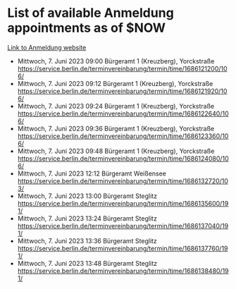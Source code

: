 # List of available Anmeldung appointments as of $NOW
[Link to Anmeldung website](https://service.berlin.de/terminvereinbarung/termin/tag.php?termin=1&anliegen[]=120686&dienstleisterlist=122210,122217,327316,122219,327312,122227,327314,122231,327346,122243,327348,122254,122252,329742,122260,329745,122262,329748,122271,327278,122273,327274,122277,327276,330436,122280,327294,122282,327290,122284,327292,122291,327270,122285,327266,122286,327264,122296,327268,150230,329760,122297,327286,122294,327284,122312,329763,122314,329775,122304,327330,122311,327334,122309,327332,317869,122281,327352,122279,329772,122283,122276,327324,122274,327326,122267,329766,122246,327318,122251,327320,122257,327322,122208,327298,122226,327300&herkunft=http%3A%2F%2Fservice.berlin.de%2Fdienstleistung%2F120686%2F)
- Mittwoch, 7. Juni 2023 09:00 Bürgeramt 1 (Kreuzberg), Yorckstraße https://service.berlin.de/terminvereinbarung/termin/time/1686121200/106/
- Mittwoch, 7. Juni 2023 09:12 Bürgeramt 1 (Kreuzberg), Yorckstraße https://service.berlin.de/terminvereinbarung/termin/time/1686121920/106/
- Mittwoch, 7. Juni 2023 09:24 Bürgeramt 1 (Kreuzberg), Yorckstraße https://service.berlin.de/terminvereinbarung/termin/time/1686122640/106/
- Mittwoch, 7. Juni 2023 09:36 Bürgeramt 1 (Kreuzberg), Yorckstraße https://service.berlin.de/terminvereinbarung/termin/time/1686123360/106/
- Mittwoch, 7. Juni 2023 09:48 Bürgeramt 1 (Kreuzberg), Yorckstraße https://service.berlin.de/terminvereinbarung/termin/time/1686124080/106/
- Mittwoch, 7. Juni 2023 12:12 Bürgeramt Weißensee https://service.berlin.de/terminvereinbarung/termin/time/1686132720/103/
- Mittwoch, 7. Juni 2023 13:00 Bürgeramt Steglitz https://service.berlin.de/terminvereinbarung/termin/time/1686135600/191/
- Mittwoch, 7. Juni 2023 13:24 Bürgeramt Steglitz https://service.berlin.de/terminvereinbarung/termin/time/1686137040/191/
- Mittwoch, 7. Juni 2023 13:36 Bürgeramt Steglitz https://service.berlin.de/terminvereinbarung/termin/time/1686137760/191/
- Mittwoch, 7. Juni 2023 13:48 Bürgeramt Steglitz https://service.berlin.de/terminvereinbarung/termin/time/1686138480/191/
